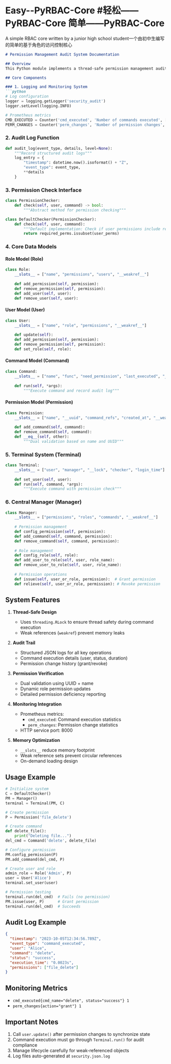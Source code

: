 # Easy--PyRBAC-Core   #轻松——PyRBAC-Core   简单——PyRBAC-Core
A simple RBAC core written by a junior high school student一个由初中生编写的简单的基于角色的访问控制核心


```markdown
# Permission Management Audit System Documentation

## Overview
This Python module implements a thread-safe permission management audit system, including user/role permission management, command execution auditing, logging, and Prometheus monitoring functionality.

## Core Components

### 1. Logging and Monitoring System
```python
# Log configuration
logger = logging.getLogger('security_audit')
logger.setLevel(logging.INFO)

# Prometheus metrics
CMD_EXECUTED = Counter('cmd_executed', 'Number of commands executed', ['cmd_name', 'status'])
PERM_CHANGES = Counter('perm_changes', 'Number of permission changes', ['action'])
```

### 2. Audit Log Function
```python
def audit_log(event_type, details, level=None):
    """Record structured audit logs"""
    log_entry = {
        "timestamp": datetime.now().isoformat() + "Z",
        "event_type": event_type,
        **details
    }
```

### 3. Permission Check Interface
```python
class PermissionChecker:
    def check(self, user, command) -> bool:
        """Abstract method for permission checking"""

class DefaultChecker(PermissionChecker):
    def check(self, user, command):
        """Default implementation: Check if user permissions include required command permissions"""
        return required_perms.issubset(user_perms)
```

### 4. Core Data Models
#### Role Model (Role)
```python
class Role:
    __slots__ = ["name", "permissions", "users", "__weakref__"]
    
    def add_permission(self, permission):
    def remove_permission(self, permission):
    def add_user(self, user):
    def remove_user(self, user):
```

#### User Model (User)
```python
class User:
    __slots__ = ["name", "role", "permissions", "__weakref__"]
    
    def update(self):
    def add_permission(self, permission):
    def remove_permission(self, permission):
    def set_role(self, role):
```

#### Command Model (Command)
```python
class Command:
    __slots__ = ["name", "func", "need_permission", "last_executed", "_last_user", "__weakref__"]
    
    def run(self, *args):
        """Execute command and record audit log"""
```

#### Permission Model (Permission)
```python
class Permission:
    __slots__ = ["name", "__uuid", "command_refs", "created_at", "__weakref__"]
    
    def add_command(self, command):
    def remove_command(self, command):
    def __eq__(self, other):
        """Dual validation based on name and UUID"""
```

### 5. Terminal System (Terminal)
```python
class Terminal:
    __slots__ = ["user", "manager", "__lock", "checker", "login_time"]
    
    def set_user(self, user):
    def run(self, command, *args):
        """Execute command with permission check"""
```

### 6. Central Manager (Manager)
```python
class Manager:
    __slots__ = ["permissions", "roles", "commands", "__weakref__"]
    
    # Permission management
    def config_permission(self, permission):
    def add_command(self, command, permission):
    def remove_command(self, command, permission):
    
    # Role management
    def config_role(self, role):
    def add_user_to_role(self, user, role_name):
    def remove_user_to_role(self, user, role_name):
    
    # Permission operations
    def issue(self, user_or_role, permission):  # Grant permission
    def relieve(self, user_or_role, permission): # Revoke permission
```

## System Features

1. **Thread-Safe Design**
   - Uses `threading.RLock` to ensure thread safety during command execution
   - Weak references (`weakref`) prevent memory leaks

2. **Audit Trail**
   - Structured JSON logs for all key operations
   - Command execution details (user, status, duration)
   - Permission change history (grant/revoke)

3. **Permission Verification**
   - Dual validation using UUID + name
   - Dynamic role permission updates
   - Detailed permission deficiency reporting

4. **Monitoring Integration**
   - Prometheus metrics:
     - `cmd_executed`: Command execution statistics
     - `perm_changes`: Permission change statistics
   - HTTP service port: 8000

5. **Memory Optimization**
   - `__slots__` reduce memory footprint
   - Weak reference sets prevent circular references
   - On-demand loading design

## Usage Example

```python
# Initialize system
C = DefaultChecker()
PM = Manager()
terminal = Terminal(PM, C)

# Create permission
P = Permission('file_delete')

# Create command
def delete_file():
    print("Deleting file...")
del_cmd = Command('delete', delete_file)

# Configure permission
PM.config_permission(P)
PM.add_command(del_cmd, P)

# Create user and role
admin_role = Role('Admin', P)
user = User('Alice')
terminal.set_user(user)

# Permission testing
terminal.run(del_cmd)  # Fails (no permission)
PM.issue(user, P)      # Grant permission
terminal.run(del_cmd)  # Succeeds
```

## Audit Log Example
```json
{
  "timestamp": "2023-10-05T12:34:56.789Z",
  "event_type": "command_executed",
  "user": "Alice",
  "command": "delete",
  "status": "success",
  "execution_time": "0.0023s",
  "permissions": ["file_delete"]
}
```

## Monitoring Metrics
- `cmd_executed{cmd_name="delete", status="success"} 1`
- `perm_changes{action="grant"} 1`

## Important Notes
1. Call `user.update()` after permission changes to synchronize state
2. Command execution must go through `Terminal.run()` for audit compliance
3. Manage lifecycle carefully for weak-referenced objects
4. Log files auto-generated at `security.json.log`
```
